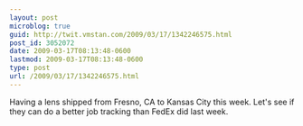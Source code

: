 ```yaml
---
layout: post
microblog: true
guid: http://twit.vmstan.com/2009/03/17/1342246575.html
post_id: 3052072
date: 2009-03-17T08:13:48-0600
lastmod: 2009-03-17T08:13:48-0600
type: post
url: /2009/03/17/1342246575.html
---
```

Having a lens shipped from Fresno, CA to Kansas City this week. Let's see if they can do a better job tracking than FedEx did last week.
